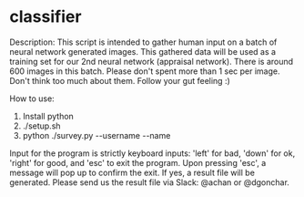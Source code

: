 # classifier

Description:
This script is intended to gather human input on a batch of neural network generated images.
This gathered data will be used as a training set for our 2nd neural network (appraisal network). There is around 600 images in this batch.
Please don't spent more than 1 sec per image. Don't think too much about them. Follow your gut feeling :)

How to use:
1) Install python
2) ./setup.sh
3) python ./survey.py --username <username> --name <name>

Input for the program is strictly keyboard inputs: 'left' for bad, 'down' for ok, 'right' for good, and 'esc' to exit the program.
Upon pressing 'esc', a message will pop up to confirm the exit.
If yes, a result file will be generated. Please send us the result file via Slack: @achan or @dgonchar.
